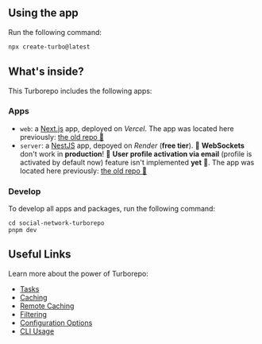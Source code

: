 ## Using the app

Run the following command:

```sh
npx create-turbo@latest
```

## What's inside?

This Turborepo includes the following apps:

### Apps

- `web`: a [Next.js](https://nextjs.org/) app, deployed on _Vercel_. The app was located here previously: [the old repo 🚧](https://github.com/vvvvvvvector/social-network-client)
- `server`: a [NestJS](https://nestjs.com/) app, depoyed on _Render_ (**free tier**). 🚨 **WebSockets** don't work in **production**! 🚨 **User profile activation via email** (profile is activated by default now) feature isn't implemented **yet** 🚨. The app was located here previously: [the old repo 🚧](https://github.com/vvvvvvvector/social-network-server)

### Develop

To develop all apps and packages, run the following command:

```
cd social-network-turborepo
pnpm dev
```

## Useful Links

Learn more about the power of Turborepo:

- [Tasks](https://turbo.build/repo/docs/core-concepts/monorepos/running-tasks)
- [Caching](https://turbo.build/repo/docs/core-concepts/caching)
- [Remote Caching](https://turbo.build/repo/docs/core-concepts/remote-caching)
- [Filtering](https://turbo.build/repo/docs/core-concepts/monorepos/filtering)
- [Configuration Options](https://turbo.build/repo/docs/reference/configuration)
- [CLI Usage](https://turbo.build/repo/docs/reference/command-line-reference)
